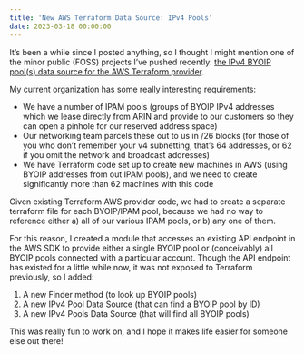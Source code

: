 ```yaml
---
title: 'New AWS Terraform Data Source: IPv4 Pools'
date: 2023-03-18 00:00:00
---
```


It’s been a while since I posted anything, so I thought I might mention one of the minor public (FOSS) projects I’ve pushed recently: [the IPv4 BYOIP pool(s) data source for the AWS Terraform provider](https://github.com/hashicorp/terraform-provider-aws/pull/28245).

My current organization has some really interesting requirements:

- We have a number of IPAM pools (groups of BYOIP IPv4 addresses which we lease directly from ARIN and provide to our customers so they can open a pinhole for our reserved address space)
- Our networking team parcels these out to us in /26 blocks (for those of you who don’t remember your v4 subnetting, that’s 64 addresses, or 62 if you omit the network and broadcast addresses)
- We have Terraform code set up to create new machines in AWS (using BYOIP addresses from out IPAM pools), and we need to create significantly more than 62 machines with this code

Given existing Terraform AWS provider code, we had to create a separate terraform file for each BYOIP/IPAM pool, because we had no way to reference either a) all of our various IPAM pools, or b) any one of them.

For this reason, I created a module that accesses an existing API endpoint in the AWS SDK to provide either a single BYOIP pool or (conceivably) all BYOIP pools connected with a particular account. Though the API endpoint has existed for a little while now, it was not exposed to Terraform previously, so I added:

1. A new Finder method (to look up BYOIP pools)
2. A new IPv4 Pool Data Source (that can find a BYOIP pool by ID)
3. A new IPv4 Pools Data Source (that will find all BYOIP pools)

This was really fun to work on, and I hope it makes life easier for someone else out there!
